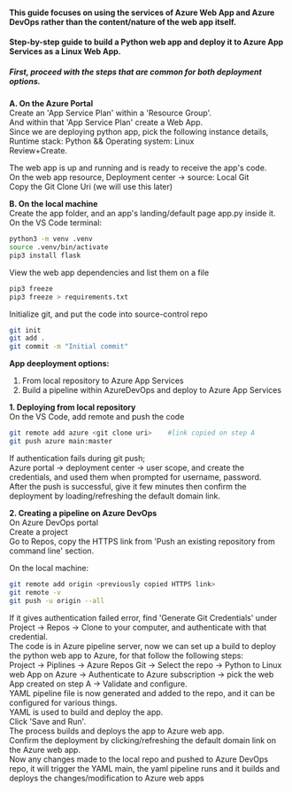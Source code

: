 #### This guide focuses on using the services of Azure Web App and Azure DevOps rather than the content/nature of the web app itself.
#### Step-by-step guide to build a Python web app and deploy it to Azure App Services as a Linux Web App.

##### First, proceed with the steps that are common for both deployment options.
**A. On the Azure Portal**  
Create an 'App Service Plan' within a 'Resource Group'.  
And within that 'App Service Plan' create a Web App.  
Since we are deploying python app, pick the following instance details,  
Runtime stack: Python && Operating system: Linux  
Review+Create.  
  
The web app is up and running and is ready to receive the app's code.  
On the web app resource, Deployment center -> source: Local Git  
Copy the Git Clone Uri (we will use this later)  

**B. On the local machine**  
Create the app folder, and an app's landing/default page app.py inside it.  
On the VS Code terminal:
```bash session
python3 -m venv .venv
source .venv/bin/activate
pip3 install flask 
```
View the web app dependencies and list them on a file 
```bash
pip3 freeze
pip3 freeze > requirements.txt
```
Initialize git, and put the code into source-control repo 
```bash
git init
git add .
git commit -m "Initial commit"
```


**App deeployment options:**
1. From local repository to Azure App Services
2. Build a pipeline within AzureDevOps and deploy to Azure App Services 

**1. Deploying from local repository**  
On the VS Code, add remote and push the code 
```bash
git remote add azure <git clone uri>    #link copied on step A
git push azure main:master           
```
If authentication fails during git push;  
Azure portal -> deployment center -> user scope, and create the credentials, and used them when prompted for username, password.  
After the push is successful, give it few minutes then confirm the deployment by loading/refreshing the default domain link.

**2. Creating a pipeline on Azure DevOps**  
On Azure DevOps portal  
Create a project  
Go to Repos, copy the HTTPS link from 'Push an existing repository from command line' section.  

On the local machine:
```bash
git remote add origin <previously copied HTTPS link>
git remote -v           
git push -u origin --all
```

If it gives authentication failed error, find 'Generate Git Credentials' under Project -> Repos -> Clone to your computer, and authenticate with that credential.  
The code is in Azure pipeline server, now we can set up a build to deploy the python web app to Azure, for that follow the following steps:  
Project -> Piplines -> Azure Repos Git -> Select the repo -> Python to Linux web App on Azure -> Authenticate to Azure subscription -> pick the web App created on step A -> Validate and configure.    
YAML pipeline file is now generated and added to the repo, and it can be configured for various things.  
YAML is used to build and deploy the app.  
Click 'Save and Run'.  
The process builds and deploys the app to Azure web app.  
Confirm the deployment by clicking/refreshing the default domain link on the Azure web app.  
Now any changes made to the local repo and pushed to Azure DevOps repo, it will trigger the YAML main, the yaml pipeline runs and it builds and deploys the changes/modification to Azure web apps
